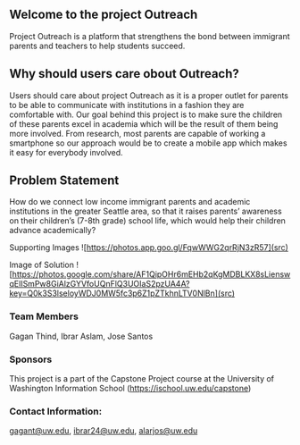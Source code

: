 ## Welcome to the project Outreach

Project Outreach is a platform that strengthens the bond between immigrant parents and teachers to help students succeed.

## Why should users care obout Outreach?
Users should care about project Outreach as it is a proper outlet for parents to be able to communicate with institutions in a fashion they are comfortable with. Our goal behind this project is to make sure the children of these parents excel in academia which will be the result of them being more involved. From research, most parents are capable of working a smartphone so our approach would be to create a mobile app which makes it easy for everybody involved. 

## Problem Statement
How do we connect low income immigrant parents and academic institutions in the greater Seattle area, so that it raises parents’ awareness on their children’s (7-8th grade) school life, which would help their children advance academically?

Supporting Images ![https://photos.app.goo.gl/FqwWWG2qrRjN3zR57](src)


Image of Solution ![https://photos.google.com/share/AF1QipOHr6mEHb2qKgMDBLKX8sLienswqElISmPw8GiAlzGYVfoUQnFlQ3UOIaS2pzUA4A?key=Q0k3S3lseloyWDJ0MW5fc3p6Z1pZTkhnLTV0NlBn](src)



### Team Members
Gagan Thind, Ibrar Aslam, Jose Santos

### Sponsors
This project is a part of the Capstone Project course at the University of Washington Information School (https://ischool.uw.edu/capstone)

### Contact Information: 
gagant@uw.edu, ibrar24@uw.edu, alarjos@uw.edu

